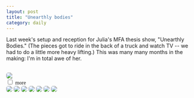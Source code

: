 ```yaml
---
layout: post
title: "Unearthly bodies"
category: daily
---
```

<p></p>
Last week's setup and reception for Julia's MFA thesis show, "Unearthly Bodies." (The pieces got to ride in the back of a truck and watch TV -- we had to do a little more heavy lifting.) This was many many months in the making: I'm in total awe of her.
<p></p>

<img src="{{ ASSET_PATH }}/images/02.jpg" class="img-rounded" style="border-radius: 5px; display: block; margin-left: auto; margin-right: auto; margin-top: 30px;">

<div class="imageBox">
                <input type="checkbox" class="toggle" id="check-pic2" />
                <label for="check-pic2">
                <span style="font-family: 'ChunkFive';">more</span> <i class="icon-caret-down"></i>
                </label>
                <div>

<img src="{{ ASSET_PATH }}/images/01.jpg" class="img-rounded" style="border-radius: 5px;">
<img src="{{ ASSET_PATH }}/images/04.jpg" class="img-rounded" style="border-radius: 5px;">
<img src="{{ ASSET_PATH }}/images/03.jpg" class="img-rounded" style="border-radius: 5px;">
<img src="{{ ASSET_PATH }}/images/05.jpg" class="img-rounded" style="border-radius: 5px;">
<img src="{{ ASSET_PATH }}/images/06.jpg" class="img-rounded" style="border-radius: 5px;">
<img src="{{ ASSET_PATH }}/images/07.jpg" class="img-rounded" style="border-radius: 5px;">
<img src="{{ ASSET_PATH }}/images/08.jpg" class="img-rounded" style="border-radius: 5px;">

</div>
</div>
